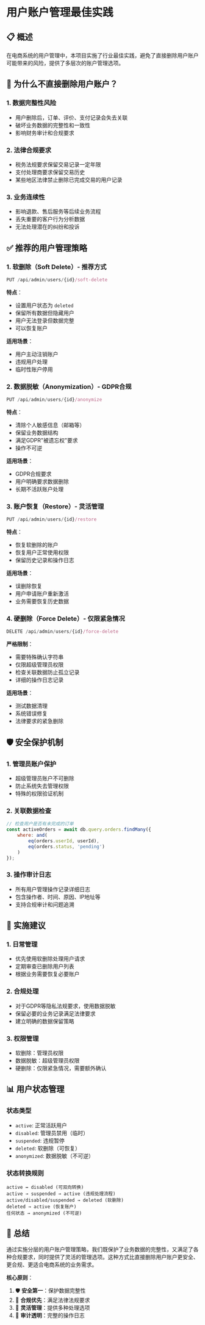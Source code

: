 # 用户账户管理最佳实践

## 📋 概述

在电商系统的用户管理中，本项目实施了行业最佳实践，避免了直接删除用户账户可能带来的风险，提供了多层次的账户管理选项。

## 🚫 为什么不直接删除用户账户？

### 1. **数据完整性风险**
- 用户删除后，订单、评价、支付记录会失去关联
- 破坏业务数据的完整性和一致性
- 影响财务审计和合规要求

### 2. **法律合规要求**
- 税务法规要求保留交易记录一定年限
- 支付处理商要求保留交易历史
- 某些地区法律禁止删除已完成交易的用户记录

### 3. **业务连续性**
- 影响退款、售后服务等后续业务流程
- 丢失重要的客户行为分析数据
- 无法处理潜在的纠纷和投诉

## ✅ 推荐的用户管理策略

### 1. **软删除（Soft Delete）**- 推荐方式
```javascript
PUT /api/admin/users/{id}/soft-delete
```
**特点**：
- 设置用户状态为 `deleted`
- 保留所有数据但隐藏用户
- 用户无法登录但数据完整
- 可以恢复账户

**适用场景**：
- 用户主动注销账户
- 违规用户处理
- 临时性账户停用

### 2. **数据脱敏（Anonymization）**- GDPR合规
```javascript
PUT /api/admin/users/{id}/anonymize
```
**特点**：
- 清除个人敏感信息（邮箱等）
- 保留业务数据结构
- 满足GDPR"被遗忘权"要求
- 操作不可逆

**适用场景**：
- GDPR合规要求
- 用户明确要求数据删除
- 长期不活跃账户处理

### 3. **账户恢复（Restore）**- 灵活管理
```javascript
PUT /api/admin/users/{id}/restore
```
**特点**：
- 恢复软删除的账户
- 恢复用户正常使用权限
- 保留历史记录和操作日志

**适用场景**：
- 误删除恢复
- 用户申请账户重新激活
- 业务需要恢复历史数据

### 4. **硬删除（Force Delete）**- 仅限紧急情况
```javascript
DELETE /api/admin/users/{id}/force-delete
```
**严格限制**：
- 需要特殊确认字符串
- 仅限超级管理员权限
- 检查关联数据防止孤立记录
- 详细的操作日志记录

**适用场景**：
- 测试数据清理
- 系统错误修复
- 法律要求的紧急删除

## 🛡️ 安全保护机制

### 1. **管理员账户保护**
- 超级管理员账户不可删除
- 防止系统失去管理权限
- 特殊的权限验证机制

### 2. **关联数据检查**
```javascript
// 检查用户是否有未完成的订单
const activeOrders = await db.query.orders.findMany({
    where: and(
        eq(orders.userId, userId),
        eq(orders.status, 'pending')
    )
});
```

### 3. **操作审计日志**
- 所有用户管理操作记录详细日志
- 包含操作者、时间、原因、IP地址等
- 支持合规审计和问题追溯

## 💼 实施建议

### 1. **日常管理**
- 优先使用软删除处理用户请求
- 定期审查已删除用户列表
- 根据业务需要恢复必要账户

### 2. **合规处理**
- 对于GDPR等隐私法规要求，使用数据脱敏
- 保留必要的业务记录满足法律要求
- 建立明确的数据保留策略

### 3. **权限管理**
- 软删除：管理员权限
- 数据脱敏：超级管理员权限
- 硬删除：仅限紧急情况，需要额外确认

## 📊 用户状态管理

### 状态类型
- `active`: 正常活跃用户
- `disabled`: 管理员禁用（临时）
- `suspended`: 违规暂停
- `deleted`: 软删除（可恢复）
- `anonymized`: 数据脱敏（不可逆）

### 状态转换规则
```
active ↔ disabled (可双向转换)
active → suspended → active (违规处理流程)
active/disabled/suspended → deleted (软删除)
deleted → active (恢复账户)
任何状态 → anonymized (不可逆)
```

## 🎯 总结

通过实施分层的用户账户管理策略，我们既保护了业务数据的完整性，又满足了各种合规要求，同时提供了灵活的管理选项。这种方式比直接删除用户账户更安全、更合规、更适合电商系统的业务需求。

**核心原则**：
1. 🛡️ **安全第一**：保护数据完整性
2. 📜 **合规优先**：满足法律法规要求
3. 🔄 **灵活管理**：提供多种处理选项
4. 📝 **审计透明**：完整的操作日志